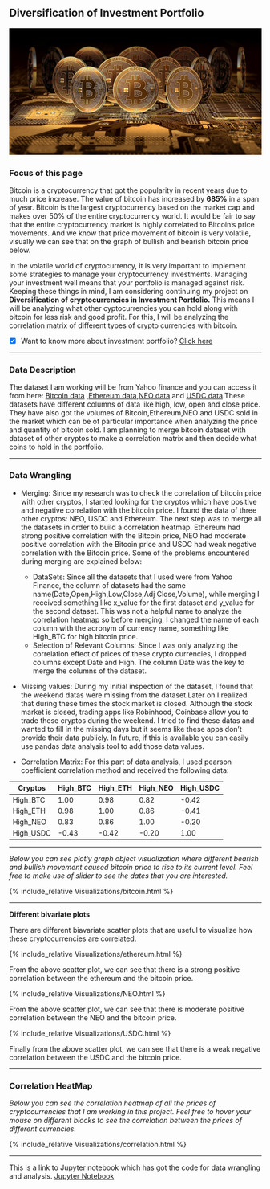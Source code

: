 ## Diversification of Investment Portfolio

![](images/bitcoin.jpg)


### Focus of this page

Bitcoin is a cryptocurrency that got the popularity in recent years due to much price increase. The value of bitcoin has increased by **685%** in a span of year.
Bitcoin is the largest cryptocurrency based on the market cap and makes over 50% of the entire cryptocurrency world. It would be fair to say that the entire 
cryptocurrency market is highly correlated to Bitcoin’s price movements. And we know that price movement of bitcoin is very volatile, visually we can see that on 
the graph of bullish and bearish bitcoin price below. 

In the volatile world of cryptocurrency, it is very important to implement some strategies to manage your cryptocurrency investments. Managing your investment 
well means that your portfolio is managed against risk. Keeping these things in mind, I am considering continuing my project on **Diversification of cryptocurrencies
in Investment Portfolio.** This means I will be analyzing what other cyptocurrencies you can hold along with bitcoin for less risk and good profit. For this, I will 
be analyzing the correlation matrix of different types of crypto currencies with bitcoin.

- [x] Want to know more about investment portfolio? [Click here](investment.md)

---

### Data Description

The dataset I am working will be from Yahoo finance and you can access it from here: [Bitcoin data](https://finance.yahoo.com/quote/BTC-USD/history/?guccounter=1&guce_referrer=aHR0cHM6Ly93d3cuZ29vZ2xlLmNvbS8&guce_referrer_sig=AQAAAE1iTQEM3gqle4ifIZ0FxmNSrO2jLU8jHDLYEnM4DGZk4dCEd-VhKRedEtXl6B3t2wj_eoseVG3MVLDWtXR5JAlz3aI6aQAheKcsaQTuFuWYKJvZPD2RdG3mC41_VtyVCE2slSvx_iqysSqDrh8KBvPb6GpvOmdGVTfFMCBkWE0E)
,[Ethereum data](https://finance.yahoo.com/quote/ETH-USD/history/),[NEO data](https://finance.yahoo.com/quote/NEO-USD/) and [USDC data](https://finance.yahoo.com/quote/USDC-USD/).These datasets have different columns of data like high, low, open and close price. They have also got the volumes of Bitcoin,Ethereum,NEO and USDC sold in the market which can be of particular importance
when analyzing the price and quantity of bitcoin sold. I am planning to merge bitcoin dataset with dataset of other cryptos to make a correlation matrix and then decide
what coins to hold in the portfolio.

---

### Data Wrangling

* Merging: Since my research was to check the correlation of bitcoin price with other cryptos, I started looking for the cryptos which have positive and negative 
correlation with the bitcoin price. I found the data of three other cryptos: NEO, USDC and Ethereum. The next step was to merge all the datasets in order to build 
a correlation heatmap. Ethereum had strong positive correlation with the Bitcoin price, NEO had moderate positive correlation with the Bitcoin price and USDC had 
weak negative correlation with the Bitcoin price. Some of the problems encountered during merging are explained below:
  * DataSets: Since all the datasets that I used were from Yahoo Finance, the column of datasets had the same name(Date,Open,High,Low,Close,Adj Close,Volume), 
              while merging I received something like x_value for the first dataset and y_value for the second dataset. This was not a helpful name to analyze 
              the correlation heatmap so before merging, I changed the name of each column with the acronym of currency name, something like High_BTC for 
              high bitcoin price.
  * Selection of Relevant Columns: Since I was only analyzing the correlation effect of prices of these crypto currencies, I dropped columns except Date and High. 
                                   The column Date was the key to merge the columns of the dataset.

* Missing values: During my initial inspection of the dataset, I found that the weekend datas were missing from the dataset.Later on I realized that during 
these times the stock market is closed. Although the stock market is closed, trading apps like Robinhood, Coinbase allow you to trade these cryptos during the weekend. 
I tried to find these datas and wanted to fill in the missing days but it seems like these apps don’t provide their data publicly. In future, if this is available 
you can easily use pandas data analysis tool to add those data values. 

* Correlation Matrix: For this part of data analysis, I used pearson coefficient correlation method and received the following data:

Cryptos   |High_BTC | High_ETH | High_NEO | High_USDC
----------|---------|----------|----------|----------
High_BTC  | 1.00    | 0.98     |  0.82    | -0.42 
High_ETH  | 0.98    | 1.00     |  0.86    | -0.41   
High_NEO  | 0.83    | 0.86     |  1.00    | -0.20 
High_USDC |-0.43    |-0.42     | -0.20    |  1.00

---

*Below you can see plotly graph object visualization where different bearish and bullish movement caused bitcoin price to rise to its current level. Feel free to make use of slider to see the dates that you are interested.*

{% include_relative Visualizations/bitcoin.html %}

---

**Different bivariate plots**

There are different biavariate scatter plots that are useful to visualize how these cryptocurrencies are correlated.

{% include_relative Visualizations/ethereum.html %}


From the above scatter plot, we can see that there is a strong positive correlation between the ethereum and the bitcoin price.

{% include_relative Visualizations/NEO.html %}

From the above scatter plot, we can see that there is moderate positive correlation between the NEO and the bitcoin price.

{% include_relative Visualizations/USDC.html %}

Finally from the above scatter plot, we can see that there is a weak negative correlation between the USDC and the bitcoin price.

---

### Correlation HeatMap

*Below you can see the correlation heatmap of all the prices of cryptocurrencies that I am working in this project. Feel free to hover your mouse on different blocks
to see the correlation between the prices of different currencies.* 

{% include_relative Visualizations/correlation.html %}

---

This is a link to Jupyter notebook which has got the code for data wrangling and analysis. [Jupyter Notebook](Project.ipynb)









